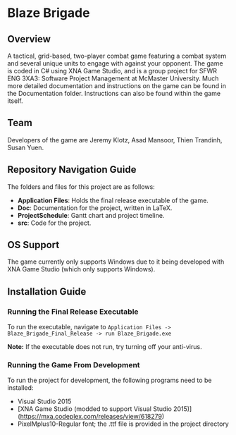 # Blaze Brigade
## Overview
A tactical, grid-based, two-player combat game featuring a combat system and several unique units to engage with against your opponent. The game is coded in C# using XNA Game Studio, and is a group project for SFWR ENG 3XA3: Software Project Management at McMaster University. Much more detailed documentation and instructions on the game can be found in the Documentation folder. Instructions can also be found within the game itself.

## Team
Developers of the game are Jeremy Klotz, Asad Mansoor, Thien Trandinh, Susan Yuen.

## Repository Navigation Guide
The folders and files for this project are as follows:
- **Application Files**: Holds the final release executable of the game.
- **Doc**: Documentation for the project, written in LaTeX.
- **ProjectSchedule**: Gantt chart and project timeline.
- **src**: Code for the project.

## OS Support
The game currently only supports Windows due to it being developed with XNA Game Studio (which only supports Windows).

## Installation Guide
### Running the Final Release Executable
To run the executable, navigate to `Application Files -> Blaze_Brigade_Final_Release -> run Blaze_Brigade.exe`

**Note:** If the executable does not run, try turning off your anti-virus.

### Running the Game From Development
To run the project for development, the following programs need to be installed:
- Visual Studio 2015
- [XNA Game Studio (modded to support Visual Studio 2015)] (https://mxa.codeplex.com/releases/view/618279)
- PixelMplus10-Regular font; the .ttf file is provided in the project directory
